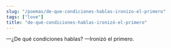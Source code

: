 ```yaml
---
slug: "/poemas/de-que-condiciones-hablas-ironizo-el-primero"
tags: ["love"]
title: "de-qué-condiciones-hablas-ironizó-el-primero"
---
```

—¿De qué condiciones hablas? —Ironizó el primero.